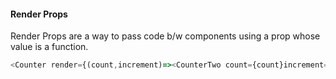 #### Render Props

Render Props are a way to pass code b/w components using a prop whose value is a function.

```js
<Counter render={(count,increment)=><CounterTwo count={count}increment={increment}>}>
```
